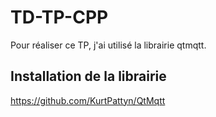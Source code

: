 # TD-TP-CPP
Pour réaliser ce TP, j'ai utilisé la librairie qtmqtt.

## Installation de la librairie 
https://github.com/KurtPattyn/QtMqtt

